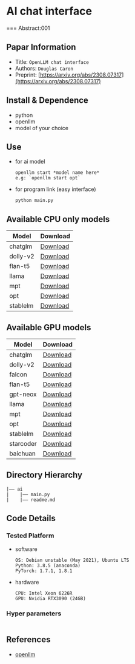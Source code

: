# AI chat interface
===
Abstract:001
## Papar Information
- Title:  `OpenLLM chat interface`
- Authors:  `Douglas Caron`
- Preprint: [https://arxiv.org/abs/2308.07317](https://arxiv.org/abs/2308.07317)

## Install & Dependence
- python
- openllm
- model of your choice

<!-- ## Dataset Preparation
| Dataset | Download |
| ---     | ---   |
| dataset-A | [download]() |
| dataset-B | [download]() |
| dataset-C | [download]() | -->

## Use
- for ai model
  ```
  openllm start *model name here*
  e.g: `openllm start opt`
  ```
- for program link (easy interface)
  ```
  python main.py
  ```

## Available CPU only models
| Model | Download |
| ---     | ---   |
| chatglm | [Download]() |
| dolly-v2 | [Download]() |
| flan-t5 | [Download]() |
| llama | [Download]() |
| mpt | [Download]() |
| opt | [Download]() |
| stablelm | [Download]() |

## Available GPU models
| Model | Download |
| --- | --- |
| chatglm | [Download]() |
| dolly-v2 | [Download]() |
| falcon | [Download]() |
| flan-t5 | [Download]() |
| gpt-neox | [Download]() |
| llama | [Download]() |
| mpt | [Download]() |
| opt | [Download]() |
| stablelm | [Download]() |
| starcoder | [Download]() |
| baichuan | [Download]() |

## Directory Hierarchy
```
|—— ai
|    |—— main.py
|    |—— readme.md
```
## Code Details
### Tested Platform
- software
  ```
  OS: Debian unstable (May 2021), Ubuntu LTS
  Python: 3.8.5 (anaconda)
  PyTorch: 1.7.1, 1.8.1
  ```
- hardware
  ```
  CPU: Intel Xeon 6226R
  GPU: Nvidia RTX3090 (24GB)
  ```
### Hyper parameters
```
```
## References
- [openllm](https://github.com/bentoml/OpenLLM)
  